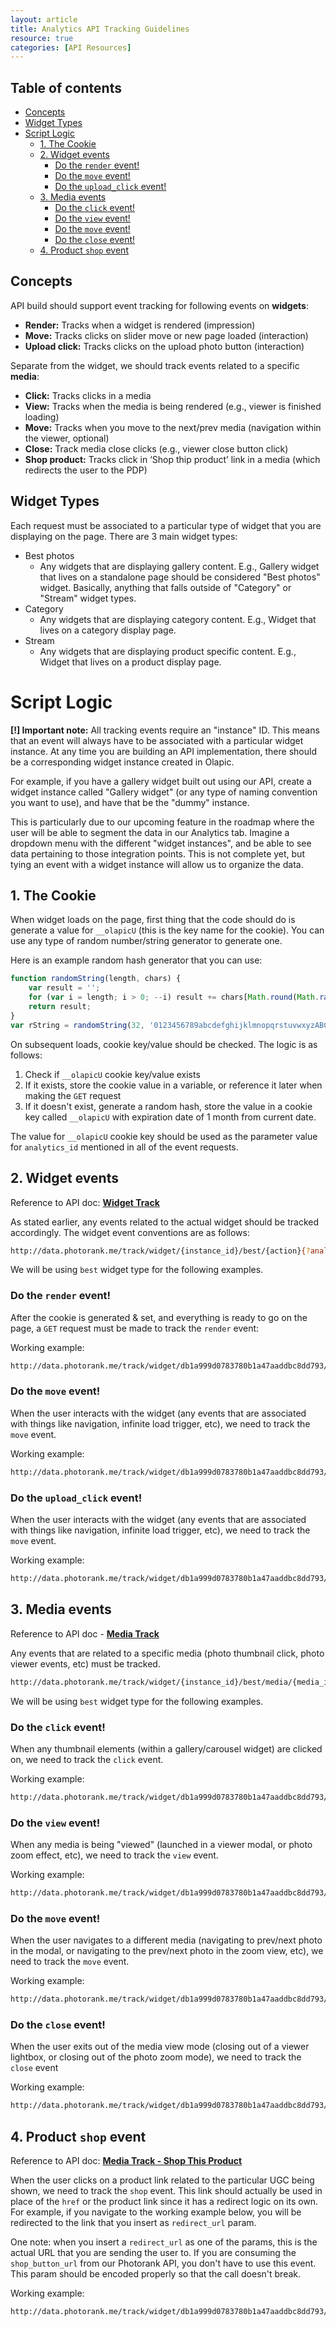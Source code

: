 ```yaml
---
layout: article
title: Analytics API Tracking Guidelines
resource: true
categories: [API Resources]
---
```


## Table of contents

- [Concepts](#concepts)
- [Widget Types](#widget-types)
- [Script Logic](#script-logic)
    - [1. The Cookie](#-the-cookie)
    - [2. Widget events](#-widget-events)
        - [Do the `render` event!](#do-the-render-event)
        - [Do the `move` event!](#do-the-move-event)
        - [Do the `upload_click` event!](#do-the-uploadclick-event)
    - [3. Media events](#-media-events)
        - [Do the `click` event!](#do-the-click-event)
        - [Do the `view` event!](#do-the-view-event)
        - [Do the `move` event!](#do-the-move-event)
        - [Do the `close` event!](#do-the-close-event)
    - [4. Product `shop` event](#-product-shop-event)

## Concepts

API build should support event tracking for following events on **widgets**:

- **Render:** Tracks when a widget is rendered (impression)
- **Move:** Tracks clicks on slider move or new page loaded (interaction)
- **Upload click:** Tracks clicks on the upload photo button (interaction)

Separate from the widget, we should track events related to a specific **media**:

- **Click:** Tracks clicks in a media
- **View:** Tracks when the media is being rendered (e.g., viewer is finished loading)
- **Move:** Tracks when you move to the next/prev media (navigation within the viewer, optional)
- **Close:** Track media close clicks (e.g., viewer close button click)
- **Shop product:** Tracks click in ‘Shop thip product’ link in a media (which redirects the user to the PDP)

## Widget Types

Each request must be associated to a particular type of widget that you are displaying on the page. There are 3 main widget types:

- Best photos
  - Any widgets that are displaying gallery content. E.g., Gallery widget that lives on a standalone page should be considered "Best photos" widget. Basically, anything that falls outside of "Category" or "Stream" widget types.
- Category
  - Any widgets that are displaying category content. E.g., Widget that lives on a category display page.
- Stream
  - Any widgets that are displaying product specific content. E.g., Widget that lives on a product display page.


# Script Logic

**[!] Important note:** All tracking events require an "instance" ID. This means that an event will always have to be associated with a particular widget instance. At any time you are building an API implementation, there should be a corresponding widget instance created in Olapic.

For example, if you have a gallery widget built out using our API, create a widget instance called "Gallery widget" (or any type of naming convention you want to use), and have that be the "dummy" instance.

This is particularly due to our upcoming feature in the roadmap where the user will be able to segment the data in our Analytics tab. Imagine a dropdown menu with the different "widget instances", and be able to see data pertaining to those integration points. This is not complete yet, but tying an event with a widget instance will allow us to organize the data.

## 1. The Cookie

When widget loads on the page, first thing that the code should do is generate a value for `__olapicU` (this is the key name for the cookie). You can use any type of random number/string generator to generate one.

Here is an example random hash generator that you can use:

```js
function randomString(length, chars) {
    var result = '';
    for (var i = length; i > 0; --i) result += chars[Math.round(Math.random() * (chars.length - 1))];
    return result;
}
var rString = randomString(32, '0123456789abcdefghijklmnopqrstuvwxyzABCDEFGHIJKLMNOPQRSTUVWXYZ');
```

On subsequent loads, cookie key/value should be checked. The logic is as follows:

1. Check if `__olapicU` cookie key/value exists
2. If it exists, store the cookie value in a variable, or reference it later when making the `GET` request
3. If it doesn't exist, generate a random hash, store the value in a cookie key called `__olapicU` with expiration date of 1 month from current date.

The value for `__olapicU` cookie key should be used as the parameter value for `analytics_id` mentioned in all of the event requests.

## 2. Widget events

Reference to API doc: **[Widget Track](http://data.photorank.me/api.html#widget-track)**

As stated earlier, any events related to the actual widget should be tracked accordingly. The widget event conventions are as follows:

```sh
http://data.photorank.me/track/widget/{instance_id}/best/{action}{?analytics_id,pics,ab_testing,segment}
```

We will be using `best` widget type for the following examples.

### Do the `render` event!

After the cookie is generated & set, and everything is ready to go on the page, a `GET` request must be made to track the `render` event:

Working example:

```sh
http://data.photorank.me/track/widget/db1a999d0783780b1a47aaddbc8dd793/best/render?auth_token=f48eeae508d1b1f3133df366679eb2b567bae5dc8058d69d679dc5cb140eb857&analytics_id=abcd1234&pics=1
```

### Do the `move` event!

When the user interacts with the widget (any events that are associated with things like navigation, infinite load trigger, etc), we need to track the `move` event.

Working example:

```sh
http://data.photorank.me/track/widget/db1a999d0783780b1a47aaddbc8dd793/best/move?auth_token=f48eeae508d1b1f3133df366679eb2b567bae5dc8058d69d679dc5cb140eb857&analytics_id=abcd1234&pics=1
```

### Do the `upload_click` event!

When the user interacts with the widget (any events that are associated with things like navigation, infinite load trigger, etc), we need to track the `move` event.

Working example:

```sh
http://data.photorank.me/track/widget/db1a999d0783780b1a47aaddbc8dd793/best/move?auth_token=f48eeae508d1b1f3133df366679eb2b567bae5dc8058d69d679dc5cb140eb857&analytics_id=abcd1234&pics=1
```

## 3. Media events

Reference to API doc - **[Media Track](http://data.photorank.me/api.html#media-track)**

Any events that are related to a specific media (photo thumbnail click, photo viewer events, etc) must be tracked.

```sh
http://data.photorank.me/track/widget/{instance_id}/best/media/{media_id}/{action}{?analytics_id,pics,ab_testing,segment}
```

We will be using `best` widget type for the following examples.

### Do the `click` event!

When any thumbnail elements (within a gallery/carousel widget) are clicked on, we need to track the `click` event.

Working example:

```sh
http://data.photorank.me/track/widget/db1a999d0783780b1a47aaddbc8dd793/best/media/430889187/click?auth_token=f48eeae508d1b1f3133df366679eb2b567bae5dc8058d69d679dc5cb140eb857&analytics_id=abcd1234&pics=1
```

### Do the `view` event!

When any media is being "viewed" (launched in a viewer modal, or photo zoom effect, etc), we need to track the `view` event.

Working example:

```sh
http://data.photorank.me/track/widget/db1a999d0783780b1a47aaddbc8dd793/best/media/430889187/view?auth_token=f48eeae508d1b1f3133df366679eb2b567bae5dc8058d69d679dc5cb140eb857&analytics_id=abcd1234&pics=1
```

### Do the `move` event!

When the user navigates to a different media (navigating to prev/next photo in the modal, or navigating to the prev/next photo in the zoom view, etc), we need to track the `move` event.

Working example:

```sh
http://data.photorank.me/track/widget/db1a999d0783780b1a47aaddbc8dd793/best/media/430889187/move?auth_token=f48eeae508d1b1f3133df366679eb2b567bae5dc8058d69d679dc5cb140eb857&analytics_id=abcd1234&pics=1
```

### Do the `close` event!

When the user exits out of the media view mode (closing out of a viewer lightbox, or closing out of the photo zoom mode), we need to track the `close` event

Working example:

```sh
http://data.photorank.me/track/widget/db1a999d0783780b1a47aaddbc8dd793/best/media/430889187/close?auth_token=f48eeae508d1b1f3133df366679eb2b567bae5dc8058d69d679dc5cb140eb857&analytics_id=abcd1234&pics=1
```

## 4. Product `shop` event

Reference to API doc: **[Media Track - Shop This Product](http://data.photorank.me/api.html#media-track-best-photos-widget-shop-this-product-click)**

When the user clicks on a product link related to the particular UGC being shown, we need to track the `shop` event. This link should actually be used in place of the `href` or the product link since it has a redirect logic on its own. For example, if you navigate to the working example below, you will be redirected to the link that you insert as `redirect_url` param.

One note: when you insert a `redirect_url` as one of the params, this is the actual URL that you are sending the user to. If you are consuming the `shop_button_url` from our Photorank API, you don't have to use this event. This param should be encoded properly so that the call doesn't break.

Working example:

```sh
http://data.photorank.me/track/widget/db1a999d0783780b1a47aaddbc8dd793/best/media/430889187/shop?auth_token=f48eeae508d1b1f3133df366679eb2b567bae5dc8058d69d679dc5cb140eb857&analytics_id=abcd1234&pics=1&redirect_url=http%3A%2F%2Fwww.jaesawesomestore.com%2Fmyproduct
```